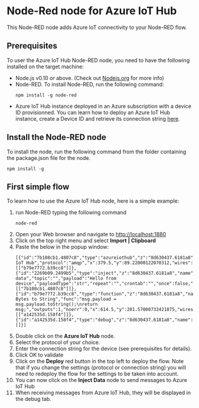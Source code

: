 # Node-Red node for Azure IoT Hub

This Node-RED node adds Azure IoT connectivity to your Node-RED flow.

## Prerequisites
To user the Azure IoT Hub Node-RED node, you need to have the following installed on the target machine:

- Node.js v0.10 or above. (Check out [Nodejs.org](https://nodejs.org/) for more info)
- Node-RED. To install Node-RED, run the following command:
   ```
   npm install -g node-red
   ```
- Azure IoT Hub instance deployed in an Azure subscription with a device ID provisionned. You can learn how to deploy an Azure IoT Hub instance, create a Device ID and retrieve its connection string [here](https://github.com/Azure/azure-iot-sdks/blob/master/doc/setup_iothub.md).

## Install the Node-RED node 
To install the node, run the following command from the folder containing the package.json file for the node.
   ```
   npm install -g
   ```

## First simple flow
To learn how to use the Azure IoT Hub node, here is a simple example:
1. run Node-RED typing the following command
   ```
   node-red
   ```
1. Open your Web browser and navigate to  [http://localhost:1880](http://localhost:1880)
1. Click on the top right menu and select **Import | Clipboard**
1. Paste the below in the popup window:
   ```
   [{"id":"7b108cb1.4807c8","type":"azureiothub","z":"8d630437.6181a8","name":"Azure IoT Hub","protocol":"amqp","x":379.5,"y":89.22000122070312,"wires":[["b79e7772.b39cc8"]]},{"id":"2269b09.2499b5","type":"inject","z":"8d630437.6181a8","name":"Inject data","topic":"","payload":"Hello from device","payloadType":"str","repeat":"","crontab":"","once":false,"x":209.5,"y":196.01998901367187,"wires":[["7b108cb1.4807c8"]]},{"id":"b79e7772.b39cc8","type":"function","z":"8d630437.6181a8","name":"Convert Bytes to String","func":"msg.payload = msg.payload.toString();\nreturn msg;","outputs":1,"noerr":0,"x":614.5,"y":201.57000732421875,"wires":[["a142535d.158f4"]]},{"id":"a142535d.158f4","type":"debug","z":"8d630437.6181a8","name":"","active":true,"console":"false","complete":"false","x":762.5,"y":320.1499938964844,"wires":[]}]
   ```
1. Double click on the **Azure IoT Hub** node.
1. Select the protocol of your choice.
1. Enter the connection string for the device (see prerequisites for details).
1. Click OK to validate
1. Click on the **Deploy** red button in the top left to deploy the flow. Note that if you change the settings (protocol or connection string) you will need to redeploy the flow for the settings to be taken into account.
1. You can now click on the **Inject Data** node to send messages to Azure IoT Hub
1. When receiving messages from Azure IoT Hub, they will be displayed in the debug tab.
